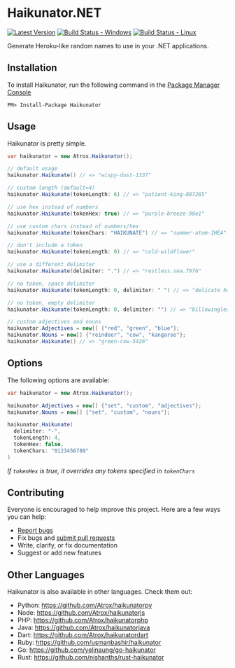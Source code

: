 # Haikunator.NET

[![Latest Version](https://img.shields.io/nuget/v/Haikunator.svg?style=flat-square)](https://www.nuget.org/packages/Haikunator)
[![Build Status - Windows](https://img.shields.io/appveyor/ci/Atrox/haikunator-net.svg?style=flat-square&label=windows)](https://ci.appveyor.com/project/Atrox/haikunator-net)
[![Build Status - Linux](https://img.shields.io/travis/Atrox/haikunator.net.svg?style=flat-square&label=linux)](https://travis-ci.org/Atrox/haikunator.net)

Generate Heroku-like random names to use in your .NET applications.

## Installation

To install Haikunator, run the following command in the [Package Manager Console](http://docs.nuget.org/consume/package-manager-console)
```
PM> Install-Package Haikunator
```

## Usage

Haikunator is pretty simple.

```cs
var haikunator = new Atrox.Haikunator();

// default usage
haikunator.Haikunate() // => "wispy-dust-1337"

// custom length (default=4)
haikunator.Haikunate(tokenLength: 6) // => "patient-king-887265"

// use hex instead of numbers
haikunator.Haikunate(tokenHex: true) // => "purple-breeze-98e1"

// use custom chars instead of numbers/hex
haikunator.Haikunate(tokenChars: "HAIKUNATE") // => "summer-atom-IHEA"

// don't include a token
haikunator.Haikunate(tokenLength: 0) // => "cold-wildflower"

// use a different delimiter
haikunator.Haikunate(delimiter: ".") // => "restless.sea.7976"

// no token, space delimiter
haikunator.Haikunate(tokenLength: 0, delimiter: " ") // => "delicate haze"

// no token, empty delimiter
haikunator.Haikunate(tokenLength: 0, delimiter: "") // => "billowingleaf"

// custom adjectives and nouns
haikunator.Adjectives = new[] {"red", "green", "blue"};
haikunator.Nouns = new[] {"reindeer", "cow", "kangaroo"};
haikunator.Haikunate() // => "green-cow-5426"
```

## Options

The following options are available:

```cs
var haikunator = new Atrox.Haikunator();

haikunator.Adjectives = new[] {"set", "custom", "adjectives"};
haikunator.Nouns = new[] {"set", "custom", "nouns"};

haikunator.Haikunate(
  delimiter: "-",
  tokenLength: 4,
  tokenHex: false,
  tokenChars: "0123456789"
)
```
*If ```tokenHex``` is true, it overrides any tokens specified in ```tokenChars```*

## Contributing

Everyone is encouraged to help improve this project. Here are a few ways you can help:

- [Report bugs](https://github.com/Atrox/haikunator.net/issues)
- Fix bugs and [submit pull requests](https://github.com/Atrox/haikunator.net/pulls)
- Write, clarify, or fix documentation
- Suggest or add new features

## Other Languages

Haikunator is also available in other languages. Check them out:

- Python: https://github.com/Atrox/haikunatorpy
- Node: https://github.com/Atrox/haikunatorjs
- PHP: https://github.com/Atrox/haikunatorphp
- Java: https://github.com/Atrox/haikunatorjava
- Dart: https://github.com/Atrox/haikunatordart
- Ruby: https://github.com/usmanbashir/haikunator
- Go: https://github.com/yelinaung/go-haikunator
- Rust: https://github.com/nishanths/rust-haikunator
